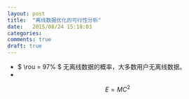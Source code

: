 ```yaml
---
layout: post
title:  "离线数据优化的可行性分析"
date:   2015/08/24 15:18:03
categories:
comments: true
draft: true
---
```



 - $ \rou = 97% $ 无离线数据的概率，大多数用户无离线数据。
 -

$$
E = M C^2
$$

